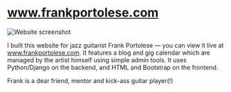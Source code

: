 # www.frankportolese.com

![Website screenshot](https://www.coreyguitar.com/static/website/images/work-blog/frank-homepage.png)

I built this website for jazz guitarist Frank Portolese — you can view it live at www.frankportolese.com. It features a blog and gig calendar which are managed by the artist himself using simple admin tools. It uses Python/Django on the backend, and HTML and Bootstrap on the frontend.

Frank is a dear friend, mentor and kick-ass guitar player(!)
